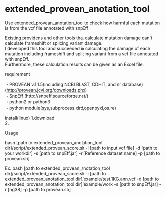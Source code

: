 # extended_provean_anotation_tool

Use extended_provean_anotation_tool to check how harmful each mutation is from the vcf file annotated with snpEff

Existing providens and other tools that calculate mutation damage can't calculate frameshift or splicing variant damage.  
I developed this tool and succeeded in calculating the damage of each mutation including frameshift and splicing variant from a vcf file annotated with snpEff.  
Furthermore, these calculation results can be given as an Excel file.  


requirement  

・PROVEAN v.1.1.5(including NCBI BLAST, CDHIT, and nr database)  (http://provean.jcvi.org/downloads.php)  
・SnpEff  (http://snpeff.sourceforge.net/)  
・python2 or python3  
・python module(sys,subprocess.xlrd,openpyxl,os.re)  


install(linux)
1.download  
2.

Usage  

bash [path to extended_provean_anotation_tool dir]/script/extended_provean_score.sh  -i [path to input vcf file] -d [path to your workdir] -s [path to snpEff.jar] -r [Reference dataset name] -p [path to provean.sh]

Ex. bash [path to extended_provean_anotation_tool dir]/script/extended_provean_score.sh  -i  [path to extended_provean_anotation_tool dir]/example/test.1KG.ann.vcf -d  [path to extended_provean_anotation_tool dir]/example/work -s [path to snpEff.jar] -r [hg38] -p [path to provean.sh]



